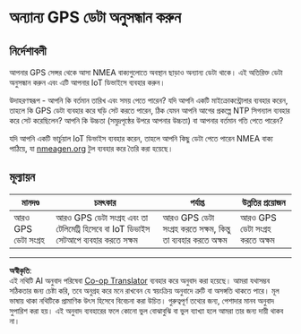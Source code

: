 <!--
CO_OP_TRANSLATOR_METADATA:
{
  "original_hash": "bded364fc06ce37d7a76aed3be1ba73a",
  "translation_date": "2025-08-27T14:46:25+00:00",
  "source_file": "3-transport/lessons/1-location-tracking/assignment.md",
  "language_code": "bn"
}
-->
# অন্যান্য GPS ডেটা অনুসন্ধান করুন

## নির্দেশাবলী

আপনার GPS সেন্সর থেকে আসা NMEA বাক্যগুলোতে অবস্থান ছাড়াও অন্যান্য ডেটা থাকে। এই অতিরিক্ত ডেটা অনুসন্ধান করুন এবং এটি আপনার IoT ডিভাইসে ব্যবহার করুন।

উদাহরণস্বরূপ - আপনি কি বর্তমান তারিখ এবং সময় পেতে পারেন? যদি আপনি একটি মাইক্রোকন্ট্রোলার ব্যবহার করেন, তাহলে কি GPS ডেটা ব্যবহার করে ঘড়ি সেট করতে পারেন, ঠিক যেমন আপনি আগের প্রকল্পে NTP সিগন্যাল ব্যবহার করে সেট করেছিলেন? আপনি কি উচ্চতা (সমুদ্রপৃষ্ঠের উপরে আপনার উচ্চতা) বা আপনার বর্তমান গতি পেতে পারেন?

যদি আপনি একটি ভার্চুয়াল IoT ডিভাইস ব্যবহার করেন, তাহলে আপনি কিছু ডেটা পেতে পারেন NMEA বাক্য পাঠিয়ে, যা [nmeagen.org](https://www.nmeagen.org) টুল ব্যবহার করে তৈরি করা হয়েছে।

## মূল্যায়ন

| মানদণ্ড | চমৎকার | পর্যাপ্ত | উন্নতির প্রয়োজন |
| -------- | --------- | -------- | ----------------- |
| আরও GPS ডেটা সংগ্রহ | আরও GPS ডেটা সংগ্রহ এবং তা টেলিমেট্রি হিসেবে বা IoT ডিভাইস সেটআপে ব্যবহার করতে সক্ষম | আরও GPS ডেটা সংগ্রহ করতে সক্ষম, কিন্তু তা ব্যবহার করতে অক্ষম | আরও GPS ডেটা সংগ্রহ করতে অক্ষম |

---

**অস্বীকৃতি**:  
এই নথিটি AI অনুবাদ পরিষেবা [Co-op Translator](https://github.com/Azure/co-op-translator) ব্যবহার করে অনুবাদ করা হয়েছে। আমরা যথাসম্ভব সঠিকতার জন্য চেষ্টা করি, তবে অনুগ্রহ করে মনে রাখবেন যে স্বয়ংক্রিয় অনুবাদে ত্রুটি বা অসঙ্গতি থাকতে পারে। মূল ভাষায় থাকা নথিটিকে প্রামাণিক উৎস হিসেবে বিবেচনা করা উচিত। গুরুত্বপূর্ণ তথ্যের জন্য, পেশাদার মানব অনুবাদ সুপারিশ করা হয়। এই অনুবাদ ব্যবহারের ফলে কোনো ভুল বোঝাবুঝি বা ভুল ব্যাখ্যা হলে আমরা তার জন্য দায়ী থাকব না।